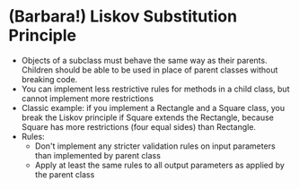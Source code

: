 # (Barbara!) Liskov Substitution Principle

- Objects of a subclass must behave the same way as their parents. Children should be able to be used in place of parent classes without breaking code.
- You can implement less restrictive rules for methods in a child class, but cannot implement more restrictions
- Classic example: if you implement a Rectangle and a Square class, you break the Liskov principle if Square extends the Rectangle, because Square has more restrictions (four equal sides) than Rectangle.
- Rules:
  - Don't implement any stricter validation rules on input parameters than implemented by parent class
  - Apply at least the same rules to all output parameters as applied by the parent class
